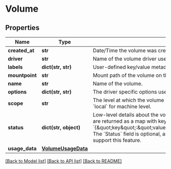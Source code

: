 # Volume

## Properties
Name | Type | Description | Notes
------------ | ------------- | ------------- | -------------
**created_at** | **str** | Date/Time the volume was created. | [optional] 
**driver** | **str** | Name of the volume driver used by the volume. | 
**labels** | **dict(str, str)** | User-defined key/value metadata. | 
**mountpoint** | **str** | Mount path of the volume on the host. | 
**name** | **str** | Name of the volume. | 
**options** | **dict(str, str)** | The driver specific options used when creating the volume. | 
**scope** | **str** | The level at which the volume exists. Either &#x60;global&#x60; for cluster-wide, or &#x60;local&#x60; for machine level. | 
**status** | **dict(str, object)** | Low-level details about the volume, provided by the volume driver. Details are returned as a map with key/value pairs: &#x60;{\&quot;key\&quot;:\&quot;value\&quot;,\&quot;key2\&quot;:\&quot;value2\&quot;}&#x60;.  The &#x60;Status&#x60; field is optional, and is omitted if the volume driver does not support this feature. | [optional] 
**usage_data** | [**VolumeUsageData**](VolumeUsageData.md) |  | [optional] 

[[Back to Model list]](../README.md#documentation-for-models) [[Back to API list]](../README.md#documentation-for-api-endpoints) [[Back to README]](../README.md)

